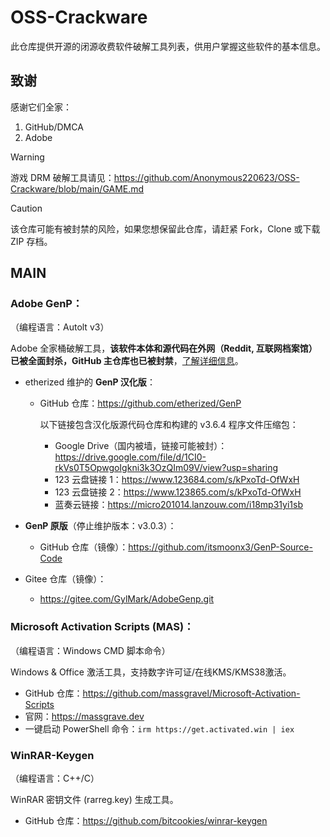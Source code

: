 # OSS-Crackware
此仓库提供开源的闭源收费软件破解工具列表，供用户掌握这些软件的基本信息。

## 致谢

感谢它们全家：

1. GitHub/DMCA
2. Adobe

> [!WARNING]
>
> 游戏 DRM 破解工具请见：https://github.com/Anonymous220623/OSS-Crackware/blob/main/GAME.md

> [!CAUTION]
>
> 该仓库可能有被封禁的风险，如果您想保留此仓库，请赶紧 Fork，Clone 或下载 ZIP 存档。

## MAIN

### Adobe GenP：

（编程语言：Autolt v3）

Adobe 全家桶破解工具，**该软件本体和源代码在外网（Reddit, 互联网档案馆）已被全面封杀，GitHub 主仓库也已被封禁**，[了解详细信息](https://github.com/github/dmca/blob/master/2025/06/2025-06-18-adobe.md)。
   
- etherized 维护的 **GenP 汉化版**：
   
   - GitHub 仓库：https://github.com/etherized/GenP

       以下链接包含汉化版源代码仓库和构建的 v3.6.4 程序文件压缩包：

        - Google Drive（国内被墙，链接可能被封）：https://drive.google.com/file/d/1CI0-rkVs0T5OpwgoIgkni3k3OzQIm09V/view?usp=sharing
        - 123 云盘链接 1：https://www.123684.com/s/kPxoTd-OfWxH
        - 123 云盘链接 2：https://www.123865.com/s/kPxoTd-OfWxH
        - 蓝奏云链接：https://micro201014.lanzouw.com/i18mp31yi1sb

- **GenP 原版**（停止维护版本：v3.0.3）：

     - GitHub 仓库（镜像）：https://github.com/itsmoonx3/GenP-Source-Code

- Gitee 仓库（镜像）：

     - https://gitee.com/GylMark/AdobeGenp.git


### Microsoft Activation Scripts (MAS)：

（编程语言：Windows CMD 脚本命令）

Windows & Office 激活工具，支持数字许可证/在线KMS/KMS38激活。

- GitHub 仓库：https://github.com/massgravel/Microsoft-Activation-Scripts
- 官网：https://massgrave.dev
- 一键启动 PowerShell 命令：`irm https://get.activated.win | iex`


### WinRAR-Keygen

（编程语言：C++/C）

WinRAR 密钥文件 (rarreg.key) 生成工具。

- GitHub 仓库：https://github.com/bitcookies/winrar-keygen
